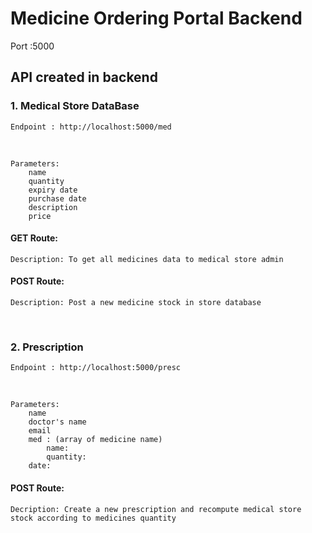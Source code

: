 # Medicine Ordering Portal Backend
Port :5000
## API created in backend
### 1. Medical Store DataBase
    Endpoint : http://localhost:5000/med
<br>

    Parameters:
        name
        quantity
        expiry date
        purchase date
        description
        price
#### GET Route:
    Description: To get all medicines data to medical store admin 
    

#### POST Route:
    Description: Post a new medicine stock in store database
<br>

### 2. Prescription 

    Endpoint : http://localhost:5000/presc
<br>

    Parameters:
        name
        doctor's name
        email
        med : (array of medicine name)
            name:
            quantity:
        date:
#### POST Route:
    Decription: Create a new prescription and recompute medical store stock according to medicines quantity 




